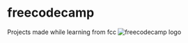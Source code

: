 # freecodecamp
Projects made while learning from fcc
![freecodecamp logo]('https://github.com/minku-singh/freecodecamp/blob/main/assets/fcc_logo.png?raw=true')